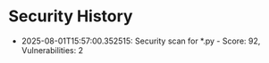# Security History

- 2025-08-01T15:57:00.352515: Security scan for *.py - Score: 92, Vulnerabilities: 2
